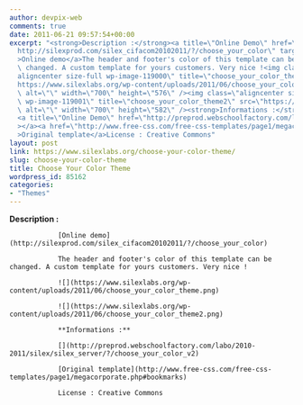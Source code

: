 ```yaml
---
author: devpix-web
comments: true
date: 2011-06-21 09:57:54+00:00
excerpt: "<strong>Description :</strong><a title=\"Online Demo\" href=\"\
  http://silexprod.com/silex_cifacom20102011/?/choose_your_color\" target=\"_blank\"\
  >Online demo</a>The header and footer's color of this template can be\
  \ changed. A custom template for yours customers. Very nice !<img class=\"\
  aligncenter size-full wp-image-119000\" title=\"choose_your_color_theme\" src=\"\
  https://www.silexlabs.org/wp-content/uploads/2011/06/choose_your_color_theme.png\"\
  \ alt=\"\" width=\"700\" height=\"576\" /><img class=\"aligncenter size-full\
  \ wp-image-119001\" title=\"choose_your_color_theme2\" src=\"https://www.silexlabs.org/wp-content/uploads/2011/06/choose_your_color_theme2.png\"\
  \ alt=\"\" width=\"700\" height=\"582\" /><strong>Informations :</strong>\
  <a title=\"Online Demo\" href=\"http://preprod.webschoolfactory.com/labo/2010-2011/silex/silex_server/?/choose_your_color_v2\"\
  ></a><a href=\"http://www.free-css.com/free-css-templates/page1/megacorporate.php#bookmarks\"\
  >Original template</a>License : Creative Commons"
layout: post
link: https://www.silexlabs.org/choose-your-color-theme/
slug: choose-your-color-theme
title: Choose Your Color Theme
wordpress_id: 85162
categories:
- "Themes"
---
```


**Description :**

				[Online demo](http://silexprod.com/silex_cifacom20102011/?/choose_your_color)

				The header and footer's color of this template can be changed. A custom template for yours customers. Very nice !

				![](https://www.silexlabs.org/wp-content/uploads/2011/06/choose_your_color_theme.png)

				![](https://www.silexlabs.org/wp-content/uploads/2011/06/choose_your_color_theme2.png)

				**Informations :**

				[](http://preprod.webschoolfactory.com/labo/2010-2011/silex/silex_server/?/choose_your_color_v2)

				[Original template](http://www.free-css.com/free-css-templates/page1/megacorporate.php#bookmarks)

				License : Creative Commons
